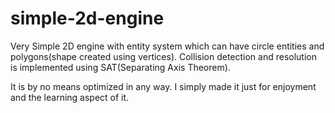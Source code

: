 # simple-2d-engine
Very Simple 2D engine with entity system which can have circle entities and polygons(shape created using vertices).
Collision detection and resolution is implemented using SAT(Separating Axis Theorem).

It is by no means optimized in any way.
I simply made it just for enjoyment and the learning aspect of it.

